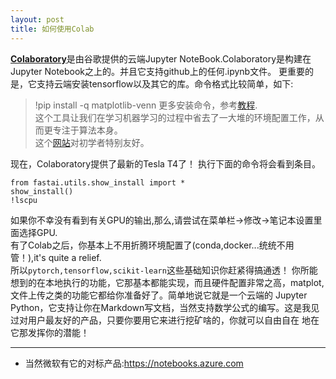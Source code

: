 ```yaml
---
layout: post
title: 如何使用Colab
---
```

[**Colaboratory**](https://colab.research.google.com/)是由谷歌提供的云端Jupyter NoteBook.Colaboratory是构建在Jupyter Notebook之上的。并且它支持github上的任何.ipynb文件。
更重要的是，它支持云端安装tensorflow以及其它的库。命令格式比较简单，如下:
>  !pip install -q matplotlib-venn
更多安装命令，参考[教程](https://colab.research.google.com/notebooks/snippets/importing_libraries.ipynb#scrollTo=iDu3Slhq2zyh).  
这个工具让我们在学习机器学习的过程中省去了一大堆的环境配置工作，从而更专注于算法本身。  
这个[网站](https://developers.google.com/machine-learning/crash-course/)对初学者特别友好。   

现在，Colaboratory提供了最新的Tesla T4了！
执行下面的命令将会看到条目。

```
from fastai.utils.show_install import *
show_install()
!lscpu
```
如果你不幸没有看到有关GPU的输出,那么,请尝试在菜单栏->修改->笔记本设置里面选择GPU.  
有了Colab之后，你基本上不用折腾环境配置了(conda,docker...统统不用管！),it's quite a relief.    
所以```pytorch,tensorflow,scikit-learn```这些基础知识你赶紧得搞通透！
你所能想到的在本地执行的功能，它那基本都能实现，而且硬件配置非常之高，matplot,文件上传之类的功能它都给你准备好了。简单地说它就是一个云端的
Jupyter Python，它支持让你在Markdown写文档，当然支持数学公式的编写。这是我见过对用户最友好的产品，只要你要用它来进行挖矿啥的，你就可以自由自在
地在它那发挥你的潜能！

---
- 当然微软有它的对标产品:https://notebooks.azure.com
